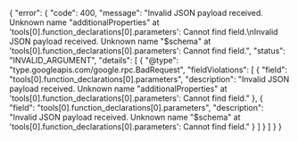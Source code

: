 {
  "error": {
    "code": 400,
    "message": "Invalid JSON payload received. Unknown name \"additionalProperties\" at 'tools[0].function_declarations[0].parameters': Cannot find field.\nInvalid JSON payload received. Unknown name \"$schema\" at 'tools[0].function_declarations[0].parameters': Cannot find field.",
    "status": "INVALID_ARGUMENT",
    "details": [
      {
        "@type": "type.googleapis.com/google.rpc.BadRequest",
        "fieldViolations": [
          {
            "field": "tools[0].function_declarations[0].parameters",
            "description": "Invalid JSON payload received. Unknown name \"additionalProperties\" at 'tools[0].function_declarations[0].parameters': Cannot find field."
          },
          {
            "field": "tools[0].function_declarations[0].parameters",
            "description": "Invalid JSON payload received. Unknown name \"$schema\" at 'tools[0].function_declarations[0].parameters': Cannot find field."
          }
        ]
      }
    ]
  }
}